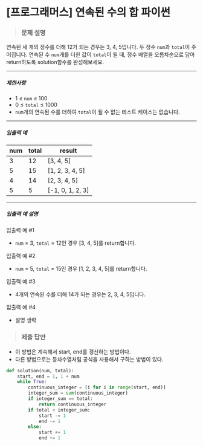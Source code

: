 # [프로그래머스] 연속된 수의 합 파이썬

> ### 문제 설명

연속된 세 개의 정수를 더해 12가 되는 경우는 3, 4, 5입니다. 두 정수 `num`과 `total`이 주어집니다. 연속된 수 `num`개를 더한 값이 `total`이 될 때, 정수 배열을 오름차순으로 담아 return하도록 solution함수를 완성해보세요.

------

##### 제한사항

- 1 ≤ `num` ≤ 100
- 0 ≤ `total` ≤ 1000
- `num`개의 연속된 수를 더하여 `total`이 될 수 없는 테스트 케이스는 없습니다.

------

##### 입출력 예

| num  | total | result           |
| ---- | ----- | ---------------- |
| 3    | 12    | [3, 4, 5]        |
| 5    | 15    | [1, 2, 3, 4, 5]  |
| 4    | 14    | [2, 3, 4, 5]     |
| 5    | 5     | [-1, 0, 1, 2, 3] |

------

##### 입출력 예 설명

입출력 예 #1

- `num` = 3, `total` = 12인 경우 [3, 4, 5]를 return합니다.

입출력 예 #2

- `num` = 5, `total` = 15인 경우 [1, 2, 3, 4, 5]를 return합니다.

입출력 예 #3

- 4개의 연속된 수를 더해 14가 되는 경우는 2, 3, 4, 5입니다.

입출력 예 #4

- 설명 생략

> ### 제출 답안

- 이 방법은 계속해서  start, end를 갱신하는 방법이다.
- 다른 방법으로는 등차수열처럼 공식을 사용해서 구하는 방법이 있다.

```python
def solution(num, total):
    start, end = 1, 1 + num
    while True:
        continuous_integer = [i for i in range(start, end)]
        integer_sum = sum(continuous_integer)
        if integer_sum == total:
            return continuous_integer
        if total < integer_sum:
            start -= 1
            end -= 1
        else:
            start += 1
            end += 1
```